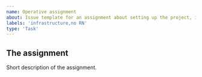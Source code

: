 ```yaml
---
name: Operative assignment
about: Issue template for an assignment about setting up the project, it's management or documentation. Usually not touching the codebase.
labels: 'infrastructure,no RN'
type: 'Task'
---
```


## The assignment

Short description of the assignment. 
